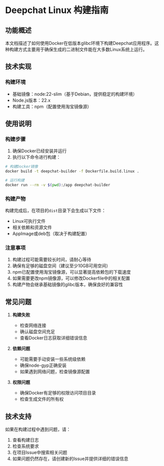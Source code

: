 # Deepchat Linux 构建指南

## 功能概述

本文档描述了如何使用Docker在低版本glibc环境下构建Deepchat应用程序。这种构建方式主要用于确保生成的二进制文件能在大多数Linux系统上运行。

## 技术实现

### 构建环境

- 基础镜像：node:22-slim（基于Debian，提供稳定的构建环境）
- Node.js版本：22.x
- 构建工具：npm（配置使用淘宝镜像源）

## 使用说明

### 构建步骤

1. 确保Docker已经安装并运行
2. 执行以下命令进行构建：

```bash
# 构建Docker镜像
docker build -t deepchat-builder -f Dockerfile.build.linux .

# 运行构建
docker run --rm -v $(pwd):/app deepchat-builder
```

### 构建产物

构建完成后，在项目的`dist`目录下会生成以下文件：
- Linux可执行文件
- 相关依赖和资源文件
- AppImage或deb包（取决于构建配置）

### 注意事项

1. 构建过程可能需要较长时间，请耐心等待
2. 确保有足够的磁盘空间（建议至少10GB可用空间）
3. npm已配置使用淘宝镜像源，可以显著提高依赖包的下载速度
4. 如果需要更改npm镜像源，可以修改Dockerfile中的相关配置
5. 构建产物会继承基础镜像的glibc版本，确保良好的兼容性

## 常见问题

1. **构建失败**
   - 检查网络连接
   - 确认磁盘空间充足
   - 查看Docker日志获取详细错误信息

2. **依赖问题**
   - 可能需要手动安装一些系统级依赖
   - 确保node-gyp正确安装
   - 如果遇到网络问题，检查镜像源配置

3. **权限问题**
   - 确保Docker有足够的权限访问项目目录
   - 检查生成文件的所有权

## 技术支持

如果在构建过程中遇到问题，请：
1. 查看构建日志
2. 检查系统要求
3. 在项目Issue中搜索相关问题
4. 如果问题仍然存在，请创建新的Issue并提供详细的错误信息 